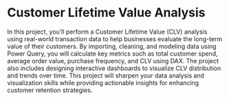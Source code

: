 # Customer Lifetime Value Analysis
In this project, you’ll perform a Customer Lifetime Value (CLV) analysis using real-world
transaction data to help businesses evaluate the long-term value of their customers. By
importing, cleaning, and modeling data using Power Query, you will calculate key metrics
such as total customer spend, average order value, purchase frequency, and CLV using
DAX. The project also includes designing interactive dashboards to visualize CLV
distribution and trends over time. This project will sharpen your data analysis and
visualization skills while providing actionable insights for enhancing customer retention
strategies.
